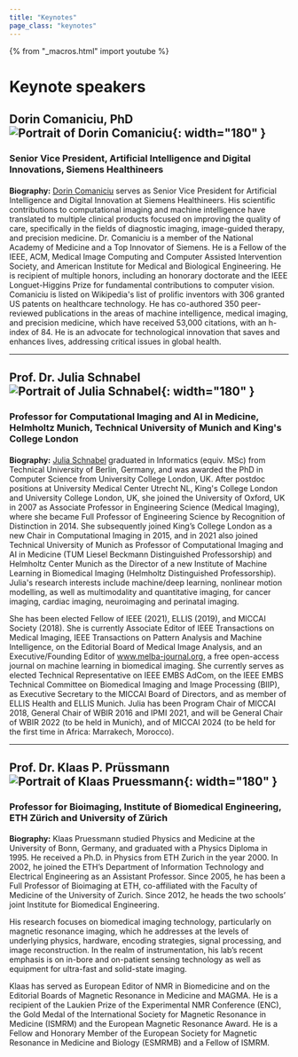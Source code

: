 ```yaml
---
title: "Keynotes"
page_class: "keynotes"
---
```


{% from "_macros.html" import youtube %}

# Keynote speakers

## Dorin Comaniciu, PhD ![Portrait of Dorin Comaniciu](/images/keynotes/dorin_comaniciu_2.png){: width="180" }
### Senior Vice President, Artificial Intelligence and Digital Innovations, Siemens Healthineers 

#### 

**Biography:** [Dorin Comaniciu](https://www.linkedin.com/in/dorincomaniciu/) serves as Senior Vice President for Artificial Intelligence and Digital Innovation at Siemens Healthineers. His scientific contributions to computational imaging and machine intelligence have translated to multiple clinical products focused on improving the quality of care, specifically in the fields of diagnostic imaging, image-guided therapy, and precision medicine. Dr. Comaniciu is a member of the National Academy of Medicine and a Top Innovator of Siemens. He is a Fellow of the IEEE, ACM, Medical Image Computing and Computer Assisted Intervention Society, and American Institute for Medical and Biological Engineering. He is recipient of multiple honors, including an honorary doctorate and the IEEE Longuet-Higgins Prize for fundamental contributions to computer vision. Comaniciu is listed on Wikipedia's list of prolific inventors with 306 granted US patents on healthcare technology. He has co-authored 350 peer-reviewed publications in the areas of machine intelligence, medical imaging, and precision medicine, which have received 53,000 citations, with an h-index of 84. He is an advocate for technological innovation that saves and enhances lives, addressing critical issues in global health.


***

## 	Prof. Dr. Julia Schnabel![Portrait of Julia Schnabel](/images/keynotes/julia_schnabel_2.png){: width="180" }
### Professor for Computational Imaging and AI in Medicine, Helmholtz Munich, Technical University of Munich and King's College London

#### 

**Biography:** [Julia Schnabel](https://www.professoren.tum.de/en/schnabel-julia) graduated in Informatics (equiv. MSc) from Technical University of Berlin, Germany, and was awarded the PhD in Computer Science from University College London, UK. After postdoc positions at University Medical Center Utrecht NL, King's College London and University College London, UK, she joined the University of Oxford, UK in 2007 as Associate Professor in Engineering Science (Medical Imaging), where she became Full Professor of Engineering Science by Recognition of Distinction in 2014. She subsequently joined King’s College London as a new Chair in Computational Imaging in 2015, and in 2021 also joined Technical University of Munich as Professor of Computational Imaging and AI in Medicine (TUM Liesel Beckmann Distinguished Professorship) and Helmholtz Center Munich as the Director of a new Institute of Machine Learning in Biomedical Imaging (Helmholtz Distinguished Professorship). Julia's research interests include machine/deep learning, nonlinear motion modelling, as well as multimodality and quantitative imaging, for cancer imaging, cardiac imaging, neuroimaging and perinatal imaging.

 She has been elected Fellow of IEEE (2021), ELLIS (2019), and MICCAI Society (2018). She is currently Associate Editor of IEEE Transactions on Medical Imaging, IEEE Transactions on Pattern Analysis and Machine Intelligence, on the Editorial Board of Medical Image Analysis, and an Executive/Founding Editor of www.melba-journal.org, a free open-access journal on machine learning in biomedical imaging. She currently serves as elected Technical Representative on IEEE EMBS AdCom, on the IEEE EMBS Technical Committee on Biomedical Imaging and Image Processing (BIIP), as Executive Secretary to the MICCAI Board of Directors, and as member of ELLIS Health and ELLIS Munich. Julia has been Program Chair of MICCAI 2018, General Chair of WBIR 2016 and IPMI 2021, and will be General Chair of WBIR 2022 (to be held in Munich), and of MICCAI 2024 (to be held for the first time in Africa: Marrakech, Morocco).

***

## Prof. Dr. Klaas P. Prüssmann![Portrait of Klaas Pruessmann](/images/keynotes/klaas_pruessmann_2.tiff){: width="180" }
### Professor for Bioimaging, Institute of Biomedical Engineering, ETH Zürich and University of Zürich

#### 

**Biography:** Klaas Pruessmann studied Physics and Medicine at the University of Bonn, Germany, and graduated with a Physics Diploma in 1995. He received a Ph.D. in Physics from ETH Zurich in the year 2000. In 2002, he joined the ETH’s Department of Information Technology and Electrical Engineering as an Assistant Professor. Since 2005, he has been a Full Professor of Bioimaging at ETH, co-affiliated with the Faculty of Medicine of the University of Zurich. Since 2012, he heads the two schools’ joint Institute for Biomedical Engineering.

His research focuses on biomedical imaging technology, particularly on magnetic resonance imaging, which he addresses at the levels of underlying physics, hardware, encoding strategies, signal processing, and image reconstruction. In the realm of instrumentation, his lab’s recent emphasis is on in-bore and on-patient sensing technology as well as equipment for ultra-fast and solid-state imaging.

Klaas has served as European Editor of NMR in Biomedicine and on the Editorial Boards of Magnetic Resonance in Medicine and MAGMA. He is a recipient of the Laukien Prize of the Experimental NMR Conference (ENC), the Gold Medal of the International Society for Magnetic Resonance in Medicine (ISMRM) and the European Magnetic Resonance Award. He is a Fellow and Honorary Member of the European Society for Magnetic Resonance in Medicine and Biology (ESMRMB) and a Fellow of ISMRM.